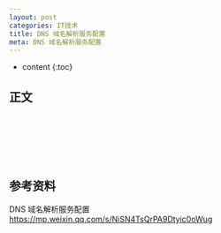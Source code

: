 ```yaml
---
layout: post
categories: IT技术
title: DNS 域名解析服务配置
meta: DNS 域名解析服务配置
---
```

* content
{:toc}
  
## 正文


<br/><br/><br/><br/><br/>
## 参考资料

DNS 域名解析服务配置 <https://mp.weixin.qq.com/s/NiSN4TsQrPA9Dtyic0oWug>



